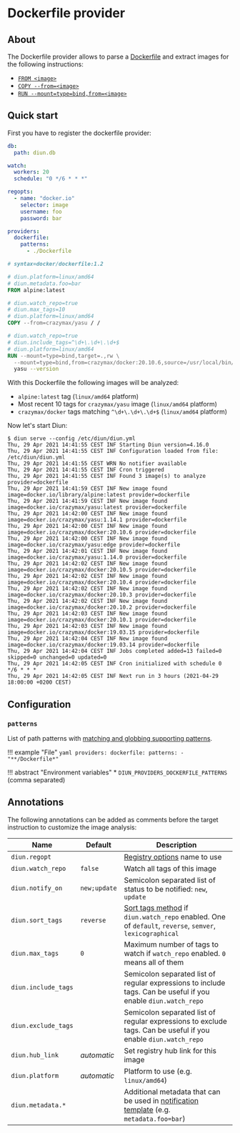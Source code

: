 # Dockerfile provider

## About

The Dockerfile provider allows to parse a [Dockerfile](https://docs.docker.com/engine/reference/builder/) and extract
images for the following instructions:

* [`FROM <image>`](https://docs.docker.com/engine/reference/builder/#from)
* [`COPY --from=<image>`](https://docs.docker.com/engine/reference/builder/#copy)
* [`RUN --mount=type=bind,from=<image>`](https://github.com/moby/buildkit/blob/master/frontend/dockerfile/docs/syntax.md#run---mounttypebind-the-default-mount-type)

## Quick start

First you have to register the dockerfile provider:

```yaml
db:
  path: diun.db

watch:
  workers: 20
  schedule: "0 */6 * * *"

regopts:
  - name: "docker.io"
    selector: image
    username: foo
    password: bar

providers:
  dockerfile:
    patterns:
      - ./Dockerfile
```

```Dockerfile
# syntax=docker/dockerfile:1.2

# diun.platform=linux/amd64
# diun.metadata.foo=bar
FROM alpine:latest

# diun.watch_repo=true
# diun.max_tags=10
# diun.platform=linux/amd64
COPY --from=crazymax/yasu / /

# diun.watch_repo=true
# diun.include_tags=^\d+\.\d+\.\d+$
# diun.platform=linux/amd64
RUN --mount=type=bind,target=.,rw \
  --mount=type=bind,from=crazymax/docker:20.10.6,source=/usr/local/bin/docker,target=/usr/bin/docker \
  yasu --version
```

With this Dockerfile the following images will be analyzed:

* `alpine:latest` tag (`linux/amd64` platform)
* Most recent 10 tags for `crazymax/yasu` image (`linux/amd64` platform)
* `crazymax/docker` tags matching `^\d+\.\d+\.\d+$` (`linux/amd64` platform)

Now let's start Diun:

```
$ diun serve --config /etc/diun/diun.yml
Thu, 29 Apr 2021 14:41:55 CEST INF Starting Diun version=4.16.0
Thu, 29 Apr 2021 14:41:55 CEST INF Configuration loaded from file: /etc/diun/diun.yml
Thu, 29 Apr 2021 14:41:55 CEST WRN No notifier available
Thu, 29 Apr 2021 14:41:55 CEST INF Cron triggered
Thu, 29 Apr 2021 14:41:55 CEST INF Found 3 image(s) to analyze provider=dockerfile
Thu, 29 Apr 2021 14:41:59 CEST INF New image found image=docker.io/library/alpine:latest provider=dockerfile
Thu, 29 Apr 2021 14:41:59 CEST INF New image found image=docker.io/crazymax/yasu:latest provider=dockerfile
Thu, 29 Apr 2021 14:42:00 CEST INF New image found image=docker.io/crazymax/yasu:1.14.1 provider=dockerfile
Thu, 29 Apr 2021 14:42:00 CEST INF New image found image=docker.io/crazymax/docker:20.10.6 provider=dockerfile
Thu, 29 Apr 2021 14:42:00 CEST INF New image found image=docker.io/crazymax/yasu:edge provider=dockerfile
Thu, 29 Apr 2021 14:42:01 CEST INF New image found image=docker.io/crazymax/yasu:1.14.0 provider=dockerfile
Thu, 29 Apr 2021 14:42:02 CEST INF New image found image=docker.io/crazymax/docker:20.10.5 provider=dockerfile
Thu, 29 Apr 2021 14:42:02 CEST INF New image found image=docker.io/crazymax/docker:20.10.4 provider=dockerfile
Thu, 29 Apr 2021 14:42:02 CEST INF New image found image=docker.io/crazymax/docker:20.10.3 provider=dockerfile
Thu, 29 Apr 2021 14:42:02 CEST INF New image found image=docker.io/crazymax/docker:20.10.2 provider=dockerfile
Thu, 29 Apr 2021 14:42:03 CEST INF New image found image=docker.io/crazymax/docker:20.10.1 provider=dockerfile
Thu, 29 Apr 2021 14:42:03 CEST INF New image found image=docker.io/crazymax/docker:19.03.15 provider=dockerfile
Thu, 29 Apr 2021 14:42:04 CEST INF New image found image=docker.io/crazymax/docker:19.03.14 provider=dockerfile
Thu, 29 Apr 2021 14:42:04 CEST INF Jobs completed added=13 failed=0 skipped=0 unchanged=0 updated=0
Thu, 29 Apr 2021 14:42:05 CEST INF Cron initialized with schedule 0 */6 * * *
Thu, 29 Apr 2021 14:42:05 CEST INF Next run in 3 hours (2021-04-29 18:00:00 +0200 CEST)
```

## Configuration

### `patterns`

List of path patterns with [matching and globbing supporting patterns](https://github.com/bmatcuk/doublestar/tree/v3).

!!! example "File"
    ```yaml
    providers:
      dockerfile:
        patterns:
          - "**/Dockerfile*"
    ```

!!! abstract "Environment variables"
    * `DIUN_PROVIDERS_DOCKERFILE_PATTERNS` (comma separated)

## Annotations

The following annotations can be added as comments before the target instruction to customize the image analysis:

| Name                | Default      | Description                                                                                                                                             |
|---------------------|--------------|---------------------------------------------------------------------------------------------------------------------------------------------------------|
| `diun.regopt`       |              | [Registry options](../config/regopts.md) name to use                                                                                                    |
| `diun.watch_repo`   | `false`      | Watch all tags of this image                                                                                                                            |
| `diun.notify_on`    | `new;update` | Semicolon separated list of status to be notified: `new`, `update`                                                                                      |
| `diun.sort_tags`    | `reverse`    | [Sort tags method](../faq.md#tags-sorting-when-using-watch_repo) if `diun.watch_repo` enabled. One of `default`, `reverse`, `semver`, `lexicographical` |
| `diun.max_tags`     | `0`          | Maximum number of tags to watch if `watch_repo` enabled. `0` means all of them                                                                          |
| `diun.include_tags` |              | Semicolon separated list of regular expressions to include tags. Can be useful if you enable `diun.watch_repo`                                          |
| `diun.exclude_tags` |              | Semicolon separated list of regular expressions to exclude tags. Can be useful if you enable `diun.watch_repo`                                          |
| `diun.hub_link`     | _automatic_  | Set registry hub link for this image                                                                                                                    |
| `diun.platform`     | _automatic_  | Platform to use (e.g. `linux/amd64`)                                                                                                                    |
| `diun.metadata.*`   |              | Additional metadata that can be used in [notification template](../faq.md#notification-template) (e.g. `metadata.foo=bar`)                              |
